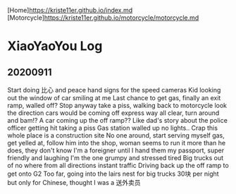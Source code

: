 [Home]https://kriste11er.github.io/index.md
[Motorcycle]https://kriste11er.github.io/motorcycle/motorcycle.md

# XiaoYaoYou Log
## 20200911
Start doing 比心 and peace hand signs for the speed cameras 
Kid looking out the window of car smiling at me 
Last chance to get gas, finally an exit ramp, walled off? Stop anyway take a piss, walking back to motorcycle look the direction cars would be coming off express way all clear, turn around and bam!? A car coming up the off ramp?? Like dad's story about the police officer getting hit taking a piss 
Gas station walled up no lights.. Crap this whole place is a construction site 
No one around, start serving myself gas, get yelled at, follow him into the shop, woman seems to run it more than he does, they don't know I'm a foreigner until I hand them my passport, super friendly and laughing I'm the one grumpy and stressed tired
Big trucks out of no where from all directions instant traffic
Driving back up the off ramp to get onto G2
Too far, going into the lairs nest for big trucks
30块 per night but only for Chinese, thought I was a 送外卖员
